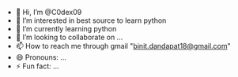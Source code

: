 - 👋 Hi, I’m @C0dex09
- 👀 I’m interested in best source to learn python
- 🌱 I’m currently learning python
- 💞️ I’m looking to collaborate on ...
- 📫 How to reach me through gmail "binit.dandapat18@gmail.com"
- 😄 Pronouns: ...
- ⚡ Fun fact: ...

<!---
C0dex09/C0dex09 is a ✨ special ✨ repository because its `README.md` (this file) appears on your GitHub profile.
You can click the Preview link to take a look at your changes.
--->

